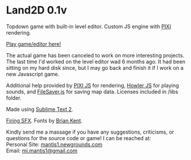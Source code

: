 # Land2D 0.1v
Topdown game with built-in level editor. Custom JS engine with [PIXI](http://www.pixijs.com/) rendering.

[Play game/editor here!](http://www.newgrounds.com/projects/games/915805/preview)

The actual game has been canceled to work on more interesting projects. The last time I'd worked on the level editor wad 6 months ago. It had been sitting on my hard disk since, but I may go back and finish it if I work on a new Javascript game.

Additional help provided by [PIXI JS](http://www.pixijs.com/) for rendering, [Howler JS](http://goldfirestudios.com/blog/104/howler.js-Modern-Web-Audio-Javascript-Library) for playing sounds, and [FileSaver.js](https://github.com/eligrey/FileSaver.js) for saving map data. Licenses included in /libs folder.  

Made  using [Sublime Text 2](http://www.sublimetext.com/2).

[Firing SFX](https://www.freesound.org/people/kantouth/sounds/104401/). Fonts by [Brian Kent](https://web.archive.org/web/20081217105843/http://www.aenigmafonts.com/).

Kindly send me a massage if you have any suggestions, criticisms, or questions for the source code or game! I can be reached at:  
Personal Site: [mantis1.newgrounds.com](http://mantis1.newgrounds.com/)  
Email: mj.mantis1@gmail.com
